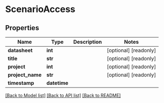 # ScenarioAccess

## Properties
Name | Type | Description | Notes
------------ | ------------- | ------------- | -------------
**datasheet** | **int** |  | [optional] [readonly] 
**title** | **str** |  | [optional] [readonly] 
**project** | **int** |  | [optional] [readonly] 
**project_name** | **str** |  | [optional] [readonly] 
**timestamp** | **datetime** |  | 

[[Back to Model list]](../README.md#documentation-for-models) [[Back to API list]](../README.md#documentation-for-api-endpoints) [[Back to README]](../README.md)


